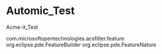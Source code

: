 # Automic_Test
Acme-it_Test

<?xml version="1.0" encoding="UTF-8"?>
<projectDescription>
	<name>com.microsoftopentechnologies.acsfilter.feature</name>
	<comment></comment>
	<projects>
	</projects>
	<buildSpec>
		<buildCommand>
			<name>org.eclipse.pde.FeatureBuilder</name>
			<arguments>
			</arguments>
		</buildCommand>
	</buildSpec>
	<natures>
		<nature>org.eclipse.pde.FeatureNature</nature>
	</natures>
</projectDescription>
